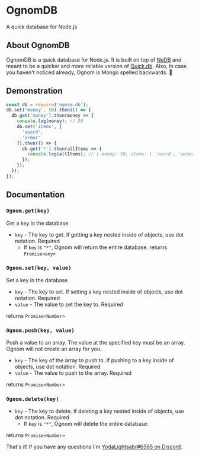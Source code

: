 # OgnomDB
A quick database for Node.js
## About OgnomDB
OgnomDB is a quick database for Node.js. It is built on top of [NeDB](https://github.com/louischatriot/nedb/) and meant to be a quicker and more reliable version of [Quick.db](https://github.com/lorencerri/quick.db). Also, In case you haven't noticed already, Ognom is Mongo spelled backwards. 🤪

## Demonstration
```js
const db = require('ognom.db');
db.set('money', 50).then(() => {
  db.get('money').then(money => {
    console.log(money); // 50
    db.set('items', [
      'sword',
      'armor'
    ]).then(() => {
      db.get('*').then(allItems => {
        console.log(allItems); // { money: 50, items: [ 'sword', 'armor' ] }
      });
    });
  });
});
```

## Documentation

### `Ognom.get(key)`
Get a key in the database
 - `key` - The key to get. If getting a key nested inside of objects, use dot notation. Required
   - If `key` is `"*"`, Ognom will return the entire database.
returns `Promise<any>`

### `Ognom.set(key, value)`
Set a key in the database
 - `key` - The key to set. If setting a key nested inside of objects, use dot notation. Required
 - `value` - The value to set the key to. Required

returns `Promise<Number>`

### `Ognom.push(key, value)`
Push a value to an array. The value at the specified key must be an array. Ognom will not create an array for you.
 - `key` - The key of the array to push to. If pushing to a key inside of objects, use dot notation. Required
 - `value` - The value to push to the array. Required

returns `Promise<Number>`


### `Ognom.delete(key)`
 - `key` - The key to delete. If deleting a key nested inside of objects, use dot notation. Required
   - If `key` is `"*"`, Ognom will delete the entire database.

returns `Promise<Number>`

That's it! If you have any questions I'm [YodaLightsabr#6565 on Discord](https://discord.gg/M8YY32acjm).
